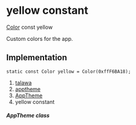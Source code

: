 
<div>

# yellow constant

</div>


[Color](https://api.flutter.dev/flutter/painting/Color-class.html) const
yellow



Custom colors for the app.



## Implementation

``` language-dart
static const Color yellow = Color(0xffF6BA18);
```







1.  [talawa](../../index.html)
2.  [apptheme](../../apptheme/)
3.  [AppTheme](../../apptheme/AppTheme-class.html)
4.  yellow constant

##### AppTheme class








